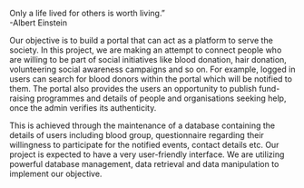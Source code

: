 Only a life lived for others is worth living.”  
					             -Albert Einstein 

Our objective is to build a portal that can act as a platform to serve the society. In this project, we are making an attempt to connect people who are willing to be part of social initiatives like blood donation, hair donation, volunteering social awareness campaigns and so on. For example, logged in users can search for blood donors within the portal which will be notified to them. The portal also provides the users an opportunity to publish fund-raising programmes and details of people and organisations seeking help, once the admin verifies its authenticity.

This is achieved through the maintenance of a database containing the details of users including blood group, questionnaire regarding their willingness to participate for the notified events, contact details etc. Our project is expected to have a very user-friendly interface. We are utilizing powerful database management, data retrieval and data manipulation to implement our objective.
